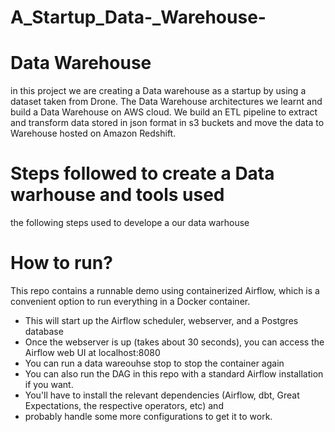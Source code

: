 # A_Startup_Data-_Warehouse-
# Data Warehouse
in this project we are  creating a Data warehouse as a startup by using a dataset taken from Drone.
The Data Warehouse architectures we learnt and build a Data Warehouse on AWS cloud. We build an ETL pipeline to extract and transform data stored in json format in s3 buckets and move the data to Warehouse hosted on Amazon Redshift.
# Steps followed to create a Data warhouse and tools used
the following steps used to develope a our data warhouse 
# How to run?
This repo contains a runnable demo using containerized Airflow, which is a convenient option to run everything in a Docker container.
   - This will start up the Airflow scheduler, webserver, and a Postgres database 
   - Once the webserver is up (takes about 30 seconds), you can access the Airflow web UI at localhost:8080
   - You can run a data wareouhse  stop to stop the container again
   - You can also run the DAG in this repo with a standard Airflow installation if you want. 
   - You'll have to install the relevant dependencies (Airflow, dbt, Great Expectations, the respective operators, etc) and 
   - probably handle some more configurations to get it to work.
